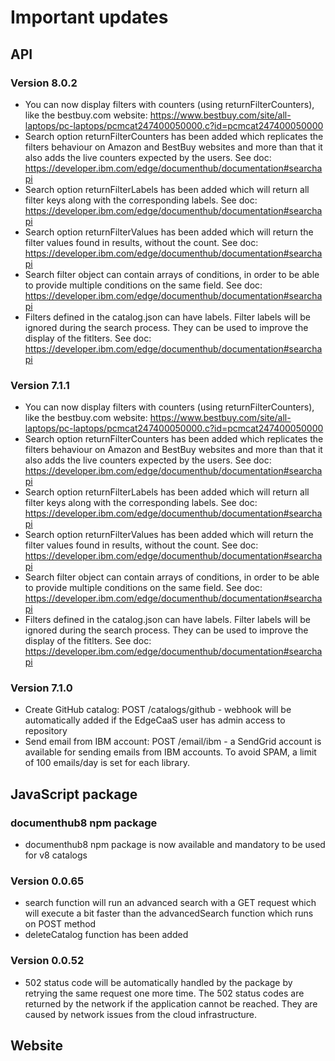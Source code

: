# Important updates

## API


### Version 8.0.2

- You can now display filters with counters (using returnFilterCounters), like the bestbuy.com website: https://www.bestbuy.com/site/all-laptops/pc-laptops/pcmcat247400050000.c?id=pcmcat247400050000
- Search option returnFilterCounters has been added which replicates the filters behaviour on Amazon and BestBuy websites and more than that it also adds the live counters expected by the users. See doc: https://developer.ibm.com/edge/documenthub/documentation#searchapi
- Search option returnFilterLabels has been added which will return all filter keys along with the corresponding labels. See doc: https://developer.ibm.com/edge/documenthub/documentation#searchapi
- Search option returnFilterValues has been added which will return the filter values found in results, without the count. See doc: https://developer.ibm.com/edge/documenthub/documentation#searchapi
- Search filter object can contain arrays of conditions, in order to be able to provide multiple conditions on the same field. See doc: https://developer.ibm.com/edge/documenthub/documentation#searchapi
- Filters defined in the catalog.json can have labels. Filter labels will be ignored during the search process. They can be used to improve the display of the fitlters. See doc: https://developer.ibm.com/edge/documenthub/documentation#searchapi

### Version 7.1.1

- You can now display filters with counters (using returnFilterCounters), like the bestbuy.com website: https://www.bestbuy.com/site/all-laptops/pc-laptops/pcmcat247400050000.c?id=pcmcat247400050000
- Search option returnFilterCounters has been added which replicates the filters behaviour on Amazon and BestBuy websites and more than that it also adds the live counters expected by the users. See doc: https://developer.ibm.com/edge/documenthub/documentation#searchapi
- Search option returnFilterLabels has been added which will return all filter keys along with the corresponding labels. See doc: https://developer.ibm.com/edge/documenthub/documentation#searchapi
- Search option returnFilterValues has been added which will return the filter values found in results, without the count. See doc: https://developer.ibm.com/edge/documenthub/documentation#searchapi
- Search filter object can contain arrays of conditions, in order to be able to provide multiple conditions on the same field. See doc: https://developer.ibm.com/edge/documenthub/documentation#searchapi
- Filters defined in the catalog.json can have labels. Filter labels will be ignored during the search process. They can be used to improve the display of the fitlters. See doc: https://developer.ibm.com/edge/documenthub/documentation#searchapi

### Version 7.1.0

- Create GitHub catalog: POST /catalogs/github - webhook will be automatically added if the EdgeCaaS user has admin access to repository
- Send email from IBM account: POST /email/ibm - a SendGrid account is available for sending emails from IBM accounts. To avoid SPAM, a limit of 100 emails/day is set for each library.


## JavaScript package

### documenthub8 npm package
- documenthub8 npm package is now available and mandatory to be used for v8 catalogs

### Version 0.0.65
- search function will run an advanced search with a GET request which will execute a bit faster than the advancedSearch function which runs on POST method
- deleteCatalog function has been added

### Version 0.0.52
- 502 status code will be automatically handled by the package by retrying the same request one more time. 
The 502 status codes are returned by the network if the application cannot be reached. They are caused by network issues from the cloud infrastructure.


## Website
